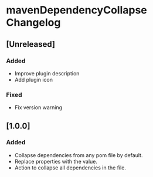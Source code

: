 <!-- Keep a Changelog guide -> https://keepachangelog.com -->

# mavenDependencyCollapse Changelog

## [Unreleased]

### Added
- Improve plugin description
- Add plugin icon

### Fixed
- Fix version warning

## [1.0.0]

### Added
- Collapse dependencies from any pom file by default.
- Replace properties with the value.
- Action to collapse all dependencies in the file.

